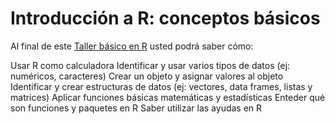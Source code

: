 # Introducción a R: conceptos básicos

Al final de este [Taller básico en R](https://juanzuloaga.github.io/IntroR_Cargar/IntroR_Cargar.html) usted podrá saber cómo:

Usar R como calculadora
Identificar y usar varios tipos de datos (ej: numéricos, caracteres)
Crear un objeto y asignar valores al objeto
Identificar y crear estructuras de datos (ej: vectores, data frames, listas y matrices)
Aplicar funciones básicas matemáticas y estadísticas
Enteder qué son funciones y paquetes en R
Saber utilizar las ayudas en R
